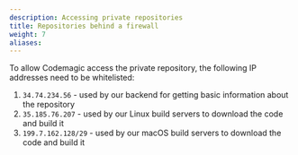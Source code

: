 ```yaml
---
description: Accessing private repositories
title: Repositories behind a firewall
weight: 7
aliases:
---
```


To allow Codemagic access the private repository, the following IP addresses need to be whitelisted:

1. `34.74.234.56` - used by our backend for getting basic information about the repository
2. `35.185.76.207` - used by our Linux build servers to download the code and build it
3. `199.7.162.128/29` - used by our macOS build servers to download the code and build it
